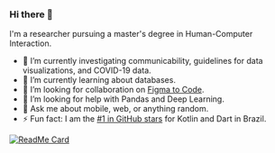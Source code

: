 ### Hi there 👋

I'm a researcher pursuing a master's degree in Human-Computer Interaction.

- 🔭 I’m currently investigating communicability, guidelines for data visualizations, and COVID-19 data.
- 🌱 I’m currently learning about databases.
- 👯 I’m looking for collaboration on [Figma to Code](https://github.com/bernaferrari/FigmaToCode).
- 🤔 I’m looking for help with Pandas and Deep Learning.
- 💬 Ask me about mobile, web, or anything random.
- ⚡ Fun fact: I am the [#1 in GitHub stars](http://git-awards.com/users/search?login=bernaferrari) for Kotlin and Dart in Brazil.

[![ReadMe Card](https://github-readme-stats.vercel.app/api?username=bernaferrari&show_icons=true&include_all_commits=true&hide_rank=true&bg_color=30,FF5F6D,ffb88c&title_color=fff&text_color=fff&icon_color=fff)](https://github.com/anuraghazra/github-readme-stats)

